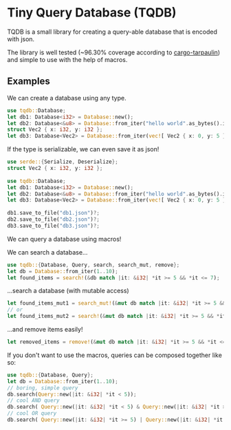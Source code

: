 # Tiny Query Database (TQDB)

TQDB is a small library for creating a query-able database that is encoded with json.

The library is well tested (~96.30% coverage according to [cargo-tarpaulin](https://crates.io/crates/cargo-tarpaulin)) 
and simple to use with the help of macros.

## Examples

We can create a database using any type.
```rs
use tqdb::Database;
let db1: Database<i32> = Database::new();
let db2: Database<&u8> = Database::from_iter("hello world".as_bytes().into_iter());
struct Vec2 { x: i32, y: i32 };
let db3: Database<Vec2> = Database::from_iter(vec![ Vec2 { x: 0, y: 5 }, Vec2 { x: 100, y: 50 } ]);
```

If the type is serializable, we can even save it as json!
```rs
use serde::{Serialize, Deserialize};
struct Vec2 { x: i32, y: i32 };
 
use tqdb::Database;
let db1: Database<i32> = Database::new();
let db2: Database<&u8> = Database::from_iter("hello world".as_bytes().into_iter());
let db3: Database<Vec2> = Database::from_iter(vec![ Vec2 { x: 0, y: 5 }, Vec2 { x: 100, y: 50 } ]);
 
db1.save_to_file("db1.json")?;
db2.save_to_file("db2.json")?;
db3.save_to_file("db3.json")?;
```

We can query a database using macros!

We can search a database...
```rs
use tqdb::{Database, Query, search, search_mut, remove};
let db = Database::from_iter(1..10);
let found_items = search!(&db match |it: &i32| *it >= 5 && *it <= 7);
```
...search a database (with mutable access)
```rs
let found_items_mut1 = search_mut!(&mut db match |it: &i32| *it >= 5 && *it <= 7);
// or
let found_items_mut2 = search!(&mut db match |it: &i32| *it >= 5 && *it <= 7);
```
...and remove items easily!
```rs
let removed_items = remove!(&mut db match |it: &i32| *it >= 5 && *it <= 7);
```
If you don't want to use the macros, queries can be composed together like so:
```rs
use tqdb::{Database, Query};
let db = Database::from_iter(1..10);
// boring, simple query
db.search(Query::new(|it: &i32| *it < 5));
// cool AND query
db.search( Query::new(|it: &i32| *it < 5) & Query::new(|it: &i32| *it > 2) );
// cool OR query
db.search( Query::new(|it: &i32| *it >= 5) | Query::new(|it: &i32| *it <= 2) );
```